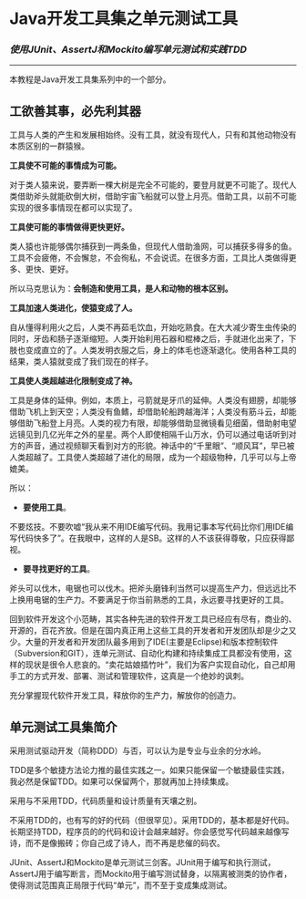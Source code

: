 # Java开发工具集之单元测试工具

### *使用JUnit、AssertJ和Mockito编写单元测试和实践TDD*

---

本教程是Java开发工具集系列中的一个部分。

## 工欲善其事，必先利其器
工具与人类的产生和发展相始终。没有工具，就没有现代人，只有和其他动物没有本质区别的一群猿猴。

**工具使不可能的事情成为可能。**

对于类人猿来说，要弄断一棵大树是完全不可能的，要登月就更不可能了。现代人类借助斧头就能砍倒大树，借助宇宙飞船就可以登上月亮。借助工具，以前不可能实现的很多事情现在都可以实现了。

**工具使可能的事情做得更快更好。**

类人猿也许能够偶尔捕获到一两条鱼，但现代人借助渔网，可以捕获多得多的鱼。工具不会疲倦，不会懈怠，不会徇私，不会说谎。在很多方面，工具比人类做得更多、更快、更好。

所以马克思认为：**会制造和使用工具，是人和动物的根本区别。**

**工具加速人类进化，使猿变成了人。**

自从懂得利用火之后，人类不再茹毛饮血，开始吃熟食。在大大减少寄生虫传染的同时，牙齿和肠子逐渐缩短。人类开始利用石器和棍棒之后，手就进化出来了，下肢也变成直立的了。人类发明衣服之后，身上的体毛也逐渐退化。使用各种工具的结果，类人猿就变成了我们现在的样子。

**工具使人类超越进化限制变成了神。**

工具是身体的延伸。例如，本质上，弓箭就是牙爪的延伸。人类没有翅膀，却能够借助飞机上到天空；人类没有鱼鳍，却借助轮船跨越海洋；人类没有筋斗云，却能够借助飞船登上月亮。人类的视力有限，却能够借助显微镜看见细菌，借助射电望远镜见到几亿光年之外的星星。两个人即使相隔千山万水，仍可以通过电话听到对方的声音，通过视频聊天看到对方的形貌。神话中的“千里眼”、“顺风耳”，早已被人类超越了。工具使人类超越了进化的局限，成为一个超级物种，几乎可以与上帝媲美。

所以：

* **要使用工具**。

不要炫技。不要吹嘘“我从来不用IDE编写代码。我用记事本写代码比你们用IDE编写代码快多了”。在我眼中，这样的人是SB。这样的人不该获得尊敬，只应获得鄙视。

* **要寻找更好的工具**。

斧头可以伐木，电锯也可以伐木。把斧头磨锋利当然可以提高生产力，但远远比不上换用电锯的生产力。不要满足于你当前熟悉的工具，永远要寻找更好的工具。

回到软件开发这个小范畴，其实各种先进的软件开发工具已经应有尽有，商业的、开源的，百花齐放。但是在国内真正用上这些工具的开发者和开发团队却是少之又少。大量的开发者和开发团队最多用到了IDE(主要是Eclipse)和版本控制软件（Subversion和GIT），连单元测试、自动化构建和持续集成工具都没有使用，这样的现状是很令人悲哀的。“卖花姑娘插竹叶”，我们为客户实现自动化，自己却用手工的方式开发、部署、测试和管理软件，这真是一个绝妙的讽刺。

充分掌握现代软件开发工具，释放你的生产力，解放你的创造力。

## 单元测试工具集简介

采用测试驱动开发（简称DDD）与否，可以认为是专业与业余的分水岭。

TDD是多个敏捷方法论力推的最佳实践之一。如果只能保留一个敏捷最佳实践，我必然是保留TDD。如果可以保留两个，那就再加上持续集成。

采用与不采用TDD，代码质量和设计质量有天壤之别。

不采用TDD的，也有写的好的代码（但很罕见）。采用TDD的，基本都是好代码。长期坚持TDD，程序员的的代码和设计会越来越好。你会感觉写代码越来越像写诗，而不是像搬砖；你自己成了诗人，而不再是悲催的码农。

JUnit、AssertJ和Mockito是单元测试三剑客。JUnit用于编写和执行测试，AssertJ用于编写断言，而Mockito用于编写测试替身，以隔离被测类的协作者，使得测试范围真正局限于代码“单元”，而不至于变成集成测试。

